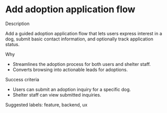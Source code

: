 # Add adoption application flow

Description

Add a guided adoption application flow that lets users express interest in a dog, submit basic contact information, and optionally track application status.

Why

- Streamlines the adoption process for both users and shelter staff.
- Converts browsing into actionable leads for adoptions.

Success criteria

- Users can submit an adoption inquiry for a specific dog.
- Shelter staff can view submitted inquiries.

Suggested labels: feature, backend, ux
